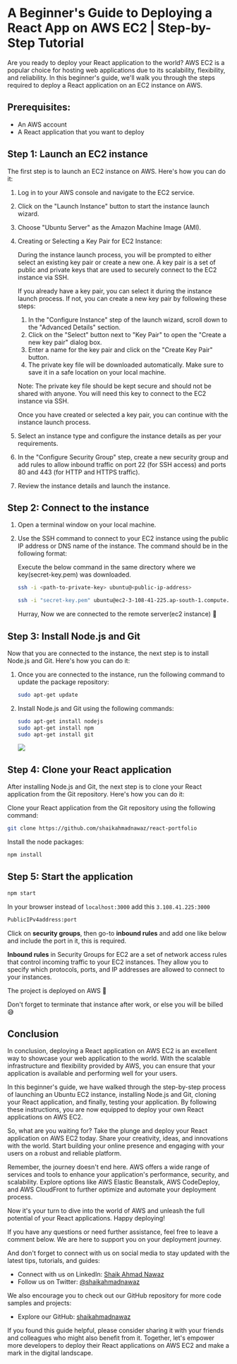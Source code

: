 # A Beginner's Guide to Deploying a React App on AWS EC2 | Step-by-Step Tutorial

Are you ready to deploy your React application to the world? AWS EC2 is a popular choice for hosting web applications due to its scalability, flexibility, and reliability. In this beginner's guide, we'll walk you through the steps required to deploy a React application on an EC2 instance on AWS.

## Prerequisites:

- An AWS account
- A React application that you want to deploy

## Step 1: Launch an EC2 instance

The first step is to launch an EC2 instance on AWS. Here's how you can do it:

1. Log in to your AWS console and navigate to the EC2 service.

   [](https://cdn.hashnode.com/res/hashnode/image/upload/v1683314388306/ce135856-3df7-450b-a1e2-0432df43a729.png)

2. Click on the "Launch Instance" button to start the instance launch wizard.

   [](https://cdn.hashnode.com/res/hashnode/image/upload/v1683314548574/c73cd954-3457-4376-89d9-d3a604b0efb4.png)

3. Choose "Ubuntu Server" as the Amazon Machine Image (AMI).

   [](https://cdn.hashnode.com/res/hashnode/image/upload/v1683314717073/65e93e81-cf98-4541-b49b-7dec65daec5c.png)

4. Creating or Selecting a Key Pair for EC2 Instance:

   During the instance launch process, you will be prompted to either select an existing key pair or create a new one. A key pair is a set of public and private keys that are used to securely connect to the EC2 instance via SSH.

   If you already have a key pair, you can select it during the instance launch process. If not, you can create a new key pair by following these steps:

   1. In the "Configure Instance" step of the launch wizard, scroll down to the "Advanced Details" section.
   2. Click on the "Select" button next to "Key Pair" to open the "Create a new key pair" dialog box.
   3. Enter a name for the key pair and click on the "Create Key Pair" button.
   4. The private key file will be downloaded automatically. Make sure to save it in a safe location on your local machine.

   Note: The private key file should be kept secure and should not be shared with anyone. You will need this key to connect to the EC2 instance via SSH.

   Once you have created or selected a key pair, you can continue with the instance launch process.

   [](https://cdn.hashnode.com/res/hashnode/image/upload/v1683315053187/4a08d7b3-b7e2-4e35-aeb6-06f9424f93ab.png)

5. Select an instance type and configure the instance details as per your requirements.
6. In the "Configure Security Group" step, create a new security group and add rules to allow inbound traffic on port 22 (for SSH access) and ports 80 and 443 (for HTTP and HTTPS traffic).

   [](https://cdn.hashnode.com/res/hashnode/image/upload/v1683315215705/e7cbc6a1-42f0-441e-8191-f3729ab601b7.png)

7. Review the instance details and launch the instance.

   [](https://cdn.hashnode.com/res/hashnode/image/upload/v1683315705056/8551b026-7876-418e-8447-ebcf914dbc88.png)

## Step 2: Connect to the instance

1. Open a terminal window on your local machine.

   [](https://cdn.hashnode.com/res/hashnode/image/upload/v1683316610386/5257c746-eddf-4397-8709-23c9b3398ea6.png)

2. Use the SSH command to connect to your EC2 instance using the public IP address or DNS name of the instance. The command should be in the following format:

   [](https://cdn.hashnode.com/res/hashnode/image/upload/v1683316213513/c758afe0-55c2-4561-ac03-3d8d79d91404.png)

   [](https://cdn.hashnode.com/res/hashnode/image/upload/v1683317271434/c5f6fd02-bb4f-4495-9f33-3232d83f266a.png)

   Execute the below command in the same directory where we key(secret-key.pem) was downloaded.

   ```bash
   ssh -i <path-to-private-key> ubuntu@<public-ip-address>

   ssh -i "secret-key.pem" ubuntu@ec2-3-108-41-225.ap-south-1.compute.amazonaws.com
   ```

   [](https://cdn.hashnode.com/res/hashnode/image/upload/v1683317091520/6fb7b86c-b477-4b4c-b656-bed33eb026eb.png)

   Hurray, Now we are connected to the remote server(ec2 instance) 🥳

## Step 3: Install Node.js and Git

Now that you are connected to the instance, the next step is to install Node.js and Git. Here's how you can do it:

1. Once you are connected to the instance, run the following command to update the package repository:

   ```bash
   sudo apt-get update
   ```

   [](https://cdn.hashnode.com/res/hashnode/image/upload/v1683317632288/428575bc-03dd-4b51-b6db-50551dab04e4.png)

2. Install Node.js and Git using the following commands:

   ```bash
   sudo apt-get install nodejs
   sudo apt-get install npm
   sudo apt-get install git
   ```

   ![](https://cdn.hashnode.com/res/hashnode/image/upload/v1683317899852/83f4deae-0b04-40d7-bb7f-187143df5621.png)

## Step 4: Clone your React application

After installing Node.js and Git, the next step is to clone your React application from the Git repository. Here's how you can do it:

Clone your React application from the Git repository using the following command:

```bash
git clone https://github.com/shaikahmadnawaz/react-portfolio
```

[](https://cdn.hashnode.com/res/hashnode/image/upload/v1683318070207/d8afd937-c8ff-433e-bfb0-2adccbdab311.png)

Install the node packages:

```bash
npm install
```

[](https://cdn.hashnode.com/res/hashnode/image/upload/v1683318345948/e682594b-e7e6-41ab-a75f-65bae216b0a3.png)

## Step 5: Start the application

```bash
npm start
```

[](https://cdn.hashnode.com/res/hashnode/image/upload/v1683318472256/79c5ce75-d723-40d9-909e-e526aadc4925.png)

In your browser instead of `localhost:3000` add this `3.108.41.225:3000`

```bash
PublicIPv4address:port
```

[](https://cdn.hashnode.com/res/hashnode/image/upload/v1683319149187/f5404efc-4ee7-46a8-8d57-1fa143bdef5e.png)

Click on **security groups**, then go-to **inbound rules** and add one like below and include the port in it, this is required.

**Inbound rules** in Security Groups for EC2 are a set of network access rules that control incoming traffic to your EC2 instances. They allow you to specify which protocols, ports, and IP addresses are allowed to connect to your instances.

[](https://cdn.hashnode.com/res/hashnode/image/upload/v1683319212827/8058eadd-8817-4170-b94d-5e0373122d23.png)

[](https://cdn.hashnode.com/res/hashnode/image/upload/v1683318912800/84515f0a-4915-4c43-bd0d-c4439c6ec3c5.png)

The project is deployed on AWS 🎉

Don't forget to terminate that instance after work, or else you will be billed 😅

[](https://cdn.hashnode.com/res/hashnode/image/upload/v1683319441202/14164e9a-8c9d-4e28-8904-a8f0dfdbcd3a.png)

## Conclusion

In conclusion, deploying a React application on AWS EC2 is an excellent way to showcase your web application to the world. With the scalable infrastructure and flexibility provided by AWS, you can ensure that your application is available and performing well for your users.

In this beginner's guide, we have walked through the step-by-step process of launching an Ubuntu EC2 instance, installing Node.js and Git, cloning your React application, and finally, testing your application. By following these instructions, you are now equipped to deploy your own React applications on AWS EC2.

So, what are you waiting for? Take the plunge and deploy your React application on AWS EC2 today. Share your creativity, ideas, and innovations with the world. Start building your online presence and engaging with your users on a robust and reliable platform.

Remember, the journey doesn't end here. AWS offers a wide range of services and tools to enhance your application's performance, security, and scalability. Explore options like AWS Elastic Beanstalk, AWS CodeDeploy, and AWS CloudFront to further optimize and automate your deployment process.

Now it's your turn to dive into the world of AWS and unleash the full potential of your React applications. Happy deploying!

If you have any questions or need further assistance, feel free to leave a comment below. We are here to support you on your deployment journey.

And don't forget to connect with us on social media to stay updated with the latest tips, tutorials, and guides:

- Connect with us on LinkedIn: [Shaik Ahmad Nawaz](https://www.linkedin.com/in/shaik-ahmad-nawaz-894425239/)
- Follow us on Twitter: [@shaikahmadnawaz](https://twitter.com/shaikahmadnawaz)

We also encourage you to check out our GitHub repository for more code samples and projects:

- Explore our GitHub: [shaikahmadnawaz](https://github.com/shaikahmadnawaz)

If you found this guide helpful, please consider sharing it with your friends and colleagues who might also benefit from it. Together, let's empower more developers to deploy their React applications on AWS EC2 and make a mark in the digital landscape.
